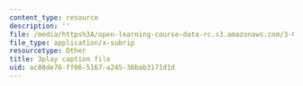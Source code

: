 ```yaml
---
content_type: resource
description: ''
file: /media/https%3A/open-learning-course-data-rc.s3.amazonaws.com/3-091sc-introduction-to-solid-state-chemistry-fall-2010/ac80de76ff065167a24538bab3171d1d_FVzaznYPCes.vtt
file_type: application/x-subrip
resourcetype: Other
title: 3play caption file
uid: ac80de76-ff06-5167-a245-38bab3171d1d
---
```

